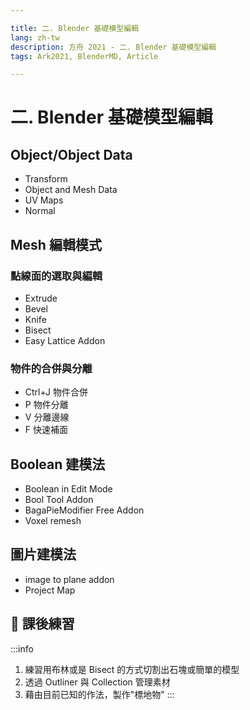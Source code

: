 ```yaml
---

title: 二. Blender 基礎模型編輯
lang: zh-tw
description: 方舟 2021 - 二. Blender 基礎模型編輯
tags: Ark2021, BlenderMD, Article

---
```


二. Blender 基礎模型編輯
===

## Object/Object Data  

* Transform
* Object and Mesh Data
* UV Maps
* Normal

## Mesh 編輯模式

### 點線面的選取與編輯

* Extrude
* Bevel
* Knife
* Bisect
* Easy Lattice Addon

### 物件的合併與分離

* Ctrl+J 物件合併
* P 物件分離
* V 分離邊線
* F 快速補面

## Boolean 建模法  

* Boolean in Edit Mode
* Bool Tool Addon
* BagaPieModifier Free Addon
* Voxel remesh

## 圖片建模法

* image to plane addon
* Project Map

## :bookmark_tabs: 課後練習

:::info
1. 練習用布林或是 Bisect 的方式切割出石塊或簡單的模型
2. 透過 Outliner 與 Collection 管理素材
3. 藉由目前已知的作法，製作"標地物"
:::